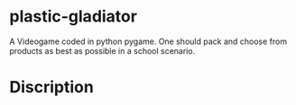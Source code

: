 # plastic-gladiator
A Videogame coded in python pygame. One should pack and choose from products as best as possible in a school scenario.

# Discription
